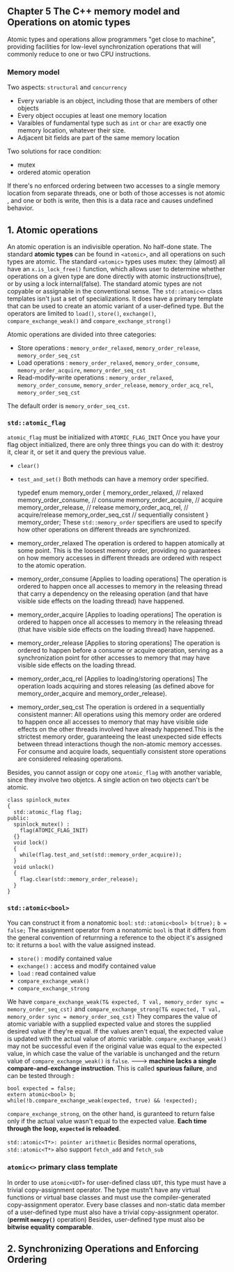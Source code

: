 ## Chapter 5 The C++ memory model and Operations on atomic types
Atomic types and operations allow programmers "get close to machine", providing facilities for low-level synchronization operations that will commonly reduce to one or two CPU instructions.
### Memory model
Two aspects: `structural` and `concurrency`
- Every variable is an object, including those that are members of other objects
- Every object occupies at least one memory location
- Varaibles of fundamental type such as `int` or `char` are exactly one memory location, whatever their size.
- Adjacent bit fields are part of the same memory location

Two solutions for race condition:
- mutex
- ordered atomic operation

If there's no enforced ordering between two accesses to a single memory location from separate threads, one or both of those accesses is not atomic , and one or both is write, then this is a data race and causes undefined behavior.

## 1. Atomic operations
An atomic operation is an indivisible operation. No half-done state.
The standard **atomic types** can be found in `<atomic>`, and all operations on such types are atomic. The standard `<atomic>` types uses mutex: they (almost) all have an `x.is_lock_free()` function, which allows user to determine whether operations on a given type are done directly with atomic instructions(true), or by using a lock internal(false).
The standard atomic types are not copyable or assignable in the conventional sense.
The `std::atomic<>` class templates isn't just a set of specializations. It does have a primary template that can be used to create an atomic variant of a user-defined type. But the operators are limited to `load()`, `store()`, `exchange()`, `compare_exchange_weak()` and `compare_exchange_strong()`

Atomic operations are divided into three categories:
- Store operations : `memory_order_relaxed`, `memory_order_release`, `memory_order_seq_cst`
- Load operations : `memory_order_relaxed`, `memory_order_consume`, `memory_order_acquire`, `memory_order_seq_cst`
- Read-modify-write operations : `memory_order_relaxed`, `memory_order_consume`, `memory_order_release`, `memory_order_acq_rel`, `memory_order_seq_cst`

The default order is `memory_order_seq_cst`.
###  `std::atomic_flag`
`atomic_flag` must be initialized with `ATOMIC_FLAG_INIT`
Once you have your flag object initialized, there are only three things you can do with it: destroy it, clear it, or set it and query the previous value.
- `clear()`
- `test_and_set()`
Both methods can have a memory order specified.


    typedef enum memory_order {
        memory_order_relaxed,   // relaxed
        memory_order_consume,   // consume
        memory_order_acquire,   // acquire
        memory_order_release,   // release
        memory_order_acq_rel,   // acquire/release
        memory_order_seq_cst    // sequentially consistent
    } memory_order;
These `std::memory_order` specifiers are used to specify how other operations on different threads are synchronized.
- memory_order_relaxed
The operation is ordered to happen atomically at some point.
This is the loosest memory order, providing no guarantees on how memory accesses in different threads are ordered with respect to the atomic operation.
- memory_order_consume
[Applies to loading operations]
The operation is ordered to happen once all accesses to memory in the releasing thread that carry a dependency on the releasing operation (and that have visible side effects on the loading thread) have happened.
- memory_order_acquire
[Applies to loading operations]
The operation is ordered to happen once all accesses to memory in the releasing thread (that have visible side effects on the loading thread) have happened.
- memory_order_release
[Applies to storing operations]
The operation is ordered to happen before a consume or acquire operation, serving as a synchronization point for other accesses to memory that may have visible side effects on the loading thread.
- memory_order_acq_rel
[Applies to loading/storing operations]
The operation loads acquiring and stores releasing (as defined above for memory_order_acquire and memory_order_release).
- memory_order_seq_cst
The operation is ordered in a sequentially consistent manner: All operations using this memory order are ordered to happen once all accesses to memory that may have visible side effects on the other threads involved have already happened.This is the strictest memory order, guaranteeing the least unexpected side effects between thread interactions though the non-atomic memory accesses.
For consume and acquire loads, sequentially consistent store operations are considered releasing operations.

Besides, you cannot assign or copy one `atomic_flag` with another variable, since they involve two objetcs. A single action on two objects can't be atomic.


    class spinlock_mutex
    {
      std::atomic_flag flag;
    public:
      spinlock_mutex() :
        flag(ATOMIC_FLAG_INIT)
      {}
      void lock()
      {
        while(flag.test_and_set(std::memory_order_acquire));
      }
      void unlock()
      {
        flag.clear(std::memory_order_release);
      }
    }

### `std::atomic<bool>`
You can construct it from a nonatomic `bool`:
`std::atomic<bool> b(true);`
`b = false;`
The assignment operator from a nonatomic `bool` is that it differs from the general convention of returnning a reference to the object it's assigned to: it returns a `bool` with the value assigned instead.
- `store()` : modify contained value
- `exchange()` : access and modify contained value
- `load` : read contained value
- `compare_exchange_weak()`
- `compare_exchange_strong`

We have `compare_exchange_weak(T& expected, T val,
           memory_order sync = memory_order_seq_cst)` and `compare_exchange_strong(T& expected, T val,
           memory_order sync = memory_order_seq_cst)`
They compares the value of atomic variable with a supplied expected value and stores the supplied desired value if they're equal. If the values aren't equal, the expected value is updated with the actual value of atomic variable.
`compare_exchange_weak()` may not be successful even if the original value was equal to the expected value, in which case the value of the variable is unchanged and the return value of `compare_exchange_weak()` is `false`. ---> **machine lacks a single compare-and-exchange instruction**.
This is called **spurious failure**, and can be tested through :

    bool expected = false;
    extern atomic<bool> b;
    while(!b.compare_exchange_weak(expected, true) && !expected);
`compare_exchange_strong`, on the other hand, is guranteed to return false only if the actual value wasn't equal to the expected value.
**Each time through the loop, `expected` is reloaded**.

`std::atomic<T*>: pointer arithmetic`
Besides normal operations, `std::atomic<T*>` also support `fetch_add` and `fetch_sub`

### `atomic<>` primary class template
In order to use `atomic<UDT>` for user-defined class `UDT`, this type must have a trivial copy-assignment operator. The type mustn't have any virtual functions or virtual base classes and must use the compiler-generated copy-assignment operator. Every base classes and non-static data member of a user-defined type must also have a trivial copy-assignment operator. (**permit `memcpy()`** operation)
Besides, user-defined type must also be **bitwise equality comparable**.


## 2. Synchronizing Operations and Enforcing Ordering
